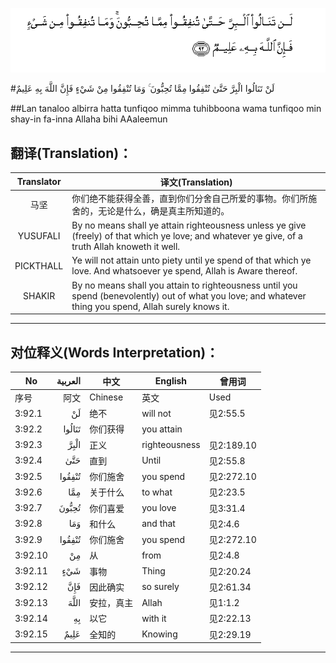 ![003:092](images/003_092.gif)

#لَنْ تَنَالُوا الْبِرَّ حَتَّىٰ تُنْفِقُوا مِمَّا تُحِبُّونَ ۚ وَمَا تُنْفِقُوا مِنْ شَيْءٍ فَإِنَّ اللَّهَ بِهِ عَلِيمٌ 

##Lan tanaloo albirra hatta tunfiqoo mimma tuhibboona wama tunfiqoo min shay-in fa-inna Allaha bihi AAaleemun 

## 翻译(Translation)：

| Translator | 译文(Translation)                                            |
| :--------: | ------------------------------------------------------------ |
|    马坚    | 你们绝不能获得全善，直到你们分舍自己所爱的事物。你们所施舍的，无论是什么，确是真主所知道的。 |
|  YUSUFALI  | By no means shall ye attain righteousness unless ye give (freely) of that which ye love; and whatever ye give, of a truth Allah knoweth it well. |
| PICKTHALL  | Ye will not attain unto piety until ye spend of that which ye love. And whatsoever ye spend, Allah is Aware thereof. |
|   SHAKIR   | By no means shall you attain to righteousness until you spend (benevolently) out of what you love; and whatever thing you spend, Allah surely knows it. |

---

## 对位释义(Words Interpretation)：

| No   | العربية | 中文    | English | 曾用词 |
| ---- | ------: | ------- | ------- | ------ |
| 序号 |    阿文 | Chinese | 英文    | Used   |
| 3:92.1  | لَنْ     | 绝不       | will not      | 见2:55.5   |
| 3:92.2  | تَنَالُوا | 你们获得   | you attain    |            |
| 3:92.3  | الْبِرَّ   | 正义       | righteousness | 见2:189.10 |
| 3:92.4  | حَتَّىٰ    | 直到       | Until         | 见2:55.8   |
| 3:92.5  | تُنْفِقُوا | 你们施舍   | you spend     | 见2:272.10 |
| 3:92.6  | مِمَّا    | 关于什么   | to what       | 见2:23.5   |
| 3:92.7  | تُحِبُّونَ  | 你们喜爱   | you love      | 见3:31.4   |
| 3:92.8  | وَمَا    | 和什么     | and that      | 见2:4.6    |
| 3:92.9  | تُنْفِقُوا | 你们施舍   | you spend     | 见2:272.10 |
| 3:92.10 | مِنْ     | 从         | from          | 见2:4.8    |
| 3:92.11 | شَيْءٍ    | 事物       | Thing         | 见2:20.24  |
| 3:92.12 | فَإِنَّ    | 因此确实   | so surely     | 见2:61.34  |
| 3:92.13 | اللَّهَ   | 安拉，真主 | Allah         | 见1:1.2    |
| 3:92.14 | بِهِ     | 以它       | with it       | 见2:22.13  |
| 3:92.15 | عَلِيمٌ   | 全知的     | Knowing       | 见2:29.19  |

---
